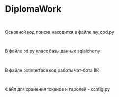 # DiplomaWork
&nbsp; <p>Основной код поиска находится в файле my_cod.py</p>
&nbsp; <p>В файле bd.py класс базы данных sqlalchemy</p>
&nbsp; <p>В файле botinterface код работы чат-бота ВК</p>
&nbsp; <p>Файл для хранения токенов и паролей - config.py</p>

